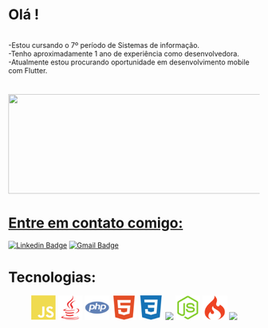 #  Olá !
</br>-Estou cursando o 7º período de Sistemas de informação. 
</br>-Tenho aproximadamente 1 ano de experiência como desenvolvedora.
</br>-Atualmente estou procurando oportunidade em desenvolvimento mobile com Flutter.

#
 <div>
  <a href="https://github.com/juliane-maria">
  <img width ="1000px" height="200px"  src="https://github-readme-stats.vercel.app/api/top-langs/?username=juliane-maria&layout=compact&langs_count=7&theme=dark"/>
</div>
  

# Entre em contato comigo:

[![Linkedin Badge](https://img.shields.io/badge/-LinkedIn-blue?style=flat-square&logo=Linkedin&logoColor=white&link=https://www.linkedin.com/in/juliane-maria)](https://www.linkedin.com/in/juliane-maria/)&nbsp;[![Gmail Badge](https://img.shields.io/badge/-julianesousa758@gmail.com-c14438?style=flat-square&logo=Gmail&logoColor=white&link=mailto:julianesusa758@gmail.com)](mailto:julianesousa758@gmail.com)


 
  # Tecnologias:
<p align="center">


<img height="50" src="https://raw.githubusercontent.com/devicons/devicon/master/icons/javascript/javascript-plain.svg">
 <img height="50" src="https://raw.githubusercontent.com/devicons/devicon/master/icons/java/java-plain.svg">
<img height="50" src="https://raw.githubusercontent.com/devicons/devicon/master/icons/php/php-plain.svg">
<img height="50" src="https://raw.githubusercontent.com/devicons/devicon/master/icons/html5/html5-plain.svg">
<img height="50" src="https://raw.githubusercontent.com/devicons/devicon/master/icons/css3/css3-plain.svg">
<img height="50"src="https://cdn.jsdelivr.net/gh/devicons/devicon/icons/flutter/flutter-original.svg" />
<img height="50" src="https://raw.githubusercontent.com/devicons/devicon/master/icons/nodejs/nodejs-plain.svg">
<img height="50" src="https://raw.githubusercontent.com/devicons/devicon/master/icons/codeigniter/codeigniter-plain.svg">
 <img height="50" src="https://cdn.jsdelivr.net/gh/devicons/devicon/icons/angularjs/angularjs-plain.svg" />
</p>
 
  
  
    
</div>
  
  
  #
